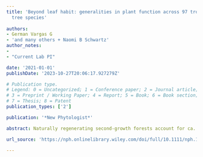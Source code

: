 ```yaml
---
title: 'Beyond leaf habit: generalities in plant function across 97 tropical dry forest
  tree species'
  
authors:
- German Vargas G
- 'and many others + Naomi B Schwartz'
author_notes:
- 
- "Current Lab PI"

date: '2021-01-01'
publishDate: '2023-10-27T20:06:17.927279Z'

# Publication type.
# Legend: 0 = Uncategorized; 1 = Conference paper; 2 = Journal article;
# 3 = Preprint / Working Paper; 4 = Report; 5 = Book; 6 = Book section;
# 7 = Thesis; 8 = Patent
publication_types: ['2']

publication: '*New Phytologist*'

abstract: Naturally regenerating second-growth forests account for ca. 50% of tropical forest cover and provide key ecosystem services. Understanding climate impacts on these ecosystems is critical for developing effective mitigation programs. Differences in environmental conditions and landscape context from old-growth forests may exacerbate climate impacts on second-growth stands. Nearly 70% of forest regeneration is occurring in hilly, upland, or mountain regions; a large proportion of second-growth forests are also fragmented. The effects of drought at the landscape scale, however, and the factors that modulate landscape heterogeneity in drought impacts remain understudied. Heterogeneity in soil moisture, light, and temperature in fragmented, topographically complex landscapes is likely to influence climate impacts on these forests. We examine impacts of a severe drought in 2015 on a forested landscape in Puerto Rico using two anomalies in vegetation indices. The study landscape is fragmented and topographically complex and includes old- and second-growth forests. We consider how topography (slope, aspect), fragmentation (distance to forest edge, patch size), and forest age (old- vs second-growth) modulate landscape heterogeneity of drought impacts and recovery from drought. Drought impacts were more severe in second-growth forests than in old-growth stands. Both topography and forest fragmentation influences the magnitude of drought impacts. Forest growing in steep areas, south facing slopes, small patches, and closer to forest edges exhibited more marked responses to drought. Forest recovery from drought was greater in second-growth forests and south facing slopes but slower in small patches and closer to forest edges. These findings are congruent with studies of drought impacts on tree growth in the study region. Together these results demonstrate the need for a multi-scalar approach to the study of drought impacts on tropical forests.

url_source: 'https://nph.onlinelibrary.wiley.com/doi/full/10.1111/nph.17584'

---
```

